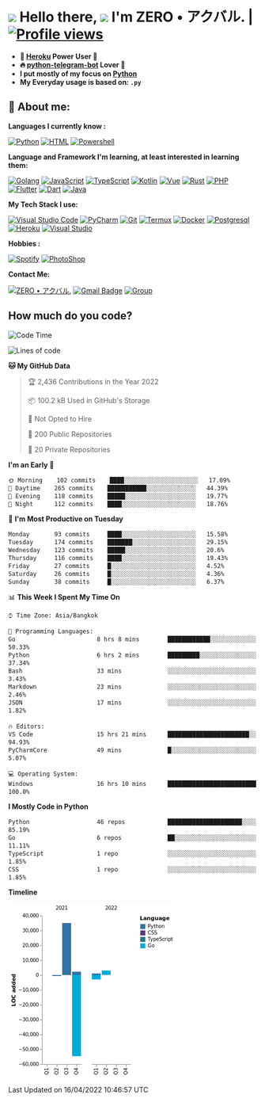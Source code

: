 # <img src="https://i.pinimg.com/originals/01/63/6c/01636c5434cd0462086620c60fdfec16.gif" width="50px"> **Hello there, <img src="https://raw.githubusercontent.com/MartinHeinz/MartinHeinz/master/wave.gif" width="30px">** I'm ZERO • アクバル. | [![Profile views](https://gpvc.arturio.dev/Ryomen-Sukuna)](https://github.com/Ryomen-Sukuna)

- **🐋 [Heroku](https://heroku.com) Power User 💪**
- **🔥 [python-telegram-bot](https://github.com/python-telegram-bot/python-telegram-bot) Lover 💖**
- **I put mostly of my focus on [Python](https://python.org)**
- **My Everyday usage is based on: `.py`**

## 👦 **About me**:

**Languages I currently know :**

[![Python](https://badges.aleen42.com/src/python.svg)](https://python.org)
[![HTML](https://img.shields.io/badge/-HTML-%232c3e50?style=flat&logo=php)](https://whatwg.org)
[![Powershell](https://img.shields.io/badge/-PowerShell-%232c3e50?style=flat&logo=powershell)](https://docs.microsoft.com/en-us/powershell)

**Language ​​and Framework I'm learning, at least interested in learning them:**

[![Golang](https://badges.aleen42.com/src/golang.svg)](https://golang.org)
[![JavaScript](https://badges.aleen42.com/src/javascript.svg)](https://nodejs.org)
[![TypeScript](https://badges.aleen42.com/src/typescript.svg)](https://www.typescriptlang.org)
[![Kotlin](https://badges.aleen42.com/src/kotlin.svg)](https://kotlinlang.org)
[![Vue](https://badges.aleen42.com/src/vue.svg)](https://vuejs.org)
[![Rust](https://img.shields.io/badge/-rust-%232c3e50?style=flat&logo=rust)](https://rust-lang.org)
[![PHP](https://img.shields.io/badge/-php-%232c3e50?style=flat&logo=php)](https://www.php.net)
[![Flutter](https://img.shields.io/badge/-flutter-%232c3e50?style=flat&logo=flutter)](https://flutter.dev)
[![Dart](https://img.shields.io/badge/-dart-%232c3e50?style=flat&logo=dart)](https://dart.dev)
[![Java](https://badges.aleen42.com/src/java.svg)](https://www.java.com/en)

**My Tech Stack I use:**

[![Visual Studio Code](https://badges.aleen42.com/src/visual_studio_code.svg)](https://code.visualstudio.com)
[![PyCharm](https://img.shields.io/badge/-pycharm-%23007ACC?style=flat&logo=pycharm&logoColor=black&color=black&labelColor=green)](https://www.jetbrains.com/pycharm)
[![Git](https://img.shields.io/badge/-Git-%23F05032?style=flat&logo=git&logoColor=%23ffffff)](https://git-scm.com)
[![Termux](https://img.shields.io/badge/-Termux-%232c3e50?style=flat&logo=typescript)](https://termux.com)
[![Docker](https://badges.aleen42.com/src/docker.svg)](https://www.docker.com/)
[![Postgresql](https://img.shields.io/badge/-Postgresql-%232c3e50?style=flat&logo=postgresql)](https://postgresql.org)
[![Heroku](https://img.shields.io/badge/-Heroku-purple?style=flat&logo=heroku)](https://heroku.com)
[![Visual Studio](https://badges.aleen42.com/src/visual_studio.svg)](https://visualstudio.microsoft.com/)

**Hobbies :**

[![Spotify](https://badges.aleen42.com/src/spotify.svg)](https://spotify.com)
[![PhotoShop](https://badges.aleen42.com/src/photoshop.svg)](https://www.adobe.com/products/photoshop.html)

**Contact Me:**

[![ZERO • アクバル.](https://badges.aleen42.com/src/telegram.svg)](https://t.me/Anomaliii)
[![Gmail Badge](https://img.shields.io/badge/-ryomensukuna83@gmail.com-c14438?style=flat&logo=Gmail&logoColor=white)](https://ryomensukuna83@gmail.com)
[![Group](https://img.shields.io/badge/dynamic/json?logo=telegram&label=%40RandomAnimeIndonesia&labelColor=282c34&suffix=+members&color=2CA5E0&query=%24.data.totalSubs&url=https%3A%2F%2Fapi.spencerwoo.com%2Fsubstats%2F%3Fsource%3Dtelegram%26queryKey%3DGrup_Anime_Random&longCache=true%22)](https://t.me/Grup_Anime_Random)
 

## **How much do you code?**

<!--START_SECTION:waka-->
![Code Time](http://img.shields.io/badge/Code%20Time-108%20hrs%208%20mins-blue)

![Lines of code](https://img.shields.io/badge/From%20Hello%20World%20I%27ve%20Written--17%20Thousand%20lines%20of%20code-blue)

**🐱 My GitHub Data** 

> 🏆 2,436 Contributions in the Year 2022
 > 
> 📦 100.2 kB Used in GitHub's Storage 
 > 
> 🚫 Not Opted to Hire
 > 
> 📜 200 Public Repositories 
 > 
> 🔑 20 Private Repositories  
 > 
**I'm an Early 🐤** 

```text
🌞 Morning    102 commits    ████░░░░░░░░░░░░░░░░░░░░░   17.09% 
🌆 Daytime    265 commits    ███████████░░░░░░░░░░░░░░   44.39% 
🌃 Evening    118 commits    █████░░░░░░░░░░░░░░░░░░░░   19.77% 
🌙 Night      112 commits    ████░░░░░░░░░░░░░░░░░░░░░   18.76%

```
📅 **I'm Most Productive on Tuesday** 

```text
Monday       93 commits     ████░░░░░░░░░░░░░░░░░░░░░   15.58% 
Tuesday      174 commits    ███████░░░░░░░░░░░░░░░░░░   29.15% 
Wednesday    123 commits    █████░░░░░░░░░░░░░░░░░░░░   20.6% 
Thursday     116 commits    ████░░░░░░░░░░░░░░░░░░░░░   19.43% 
Friday       27 commits     █░░░░░░░░░░░░░░░░░░░░░░░░   4.52% 
Saturday     26 commits     █░░░░░░░░░░░░░░░░░░░░░░░░   4.36% 
Sunday       38 commits     █░░░░░░░░░░░░░░░░░░░░░░░░   6.37%

```


📊 **This Week I Spent My Time On** 

```text
⌚︎ Time Zone: Asia/Bangkok

💬 Programming Languages: 
Go                       8 hrs 8 mins        ████████████░░░░░░░░░░░░░   50.33% 
Python                   6 hrs 2 mins        █████████░░░░░░░░░░░░░░░░   37.34% 
Bash                     33 mins             ░░░░░░░░░░░░░░░░░░░░░░░░░   3.43% 
Markdown                 23 mins             ░░░░░░░░░░░░░░░░░░░░░░░░░   2.46% 
JSON                     17 mins             ░░░░░░░░░░░░░░░░░░░░░░░░░   1.82%

🔥 Editors: 
VS Code                  15 hrs 21 mins      ███████████████████████░░   94.93% 
PyCharmCore              49 mins             █░░░░░░░░░░░░░░░░░░░░░░░░   5.07%

💻 Operating System: 
Windows                  16 hrs 10 mins      █████████████████████████   100.0%

```

**I Mostly Code in Python** 

```text
Python                   46 repos            █████████████████████░░░░   85.19% 
Go                       6 repos             ██░░░░░░░░░░░░░░░░░░░░░░░   11.11% 
TypeScript               1 repo              ░░░░░░░░░░░░░░░░░░░░░░░░░   1.85% 
CSS                      1 repo              ░░░░░░░░░░░░░░░░░░░░░░░░░   1.85%

```


**Timeline**

![Chart not found](https://raw.githubusercontent.com/Ryomen-Sukuna/Ryomen-Sukuna/master/charts/bar_graph.png) 


 Last Updated on 16/04/2022 10:46:57 UTC
<!--END_SECTION:waka-->
